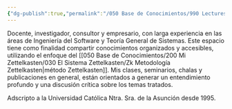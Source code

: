```yaml
---
{"dg-publish":true,"permalink":"/050 Base de Conocimientos/990 Lectures Zettel/Zk 015 Lectures Zettel - Autor/","tags":["definir"]}
---
```


Docente, investigador, consultor y empresario, con larga experiencia en las áreas de Ingeniería del Software y Teoría General de Sistemas. Este espacio tiene como finalidad compartir conocimientos organizados y accesibles, utilizando el enfoque del [[050 Base de Conocimientos/200  Mi Zettelkasten/030 El Sistema Zettelkasten/Zk Metodología Zettelkasten\|método Zettelkasten]]. Mis clases, seminarios, chalas y publicaciones en general, están orientados a generar un entendimiento profundo y una discusión crítica sobre los temas tratados.

Adscripto a la Universidad Católica Ntra. Sra. de la Asunción desde 1995.